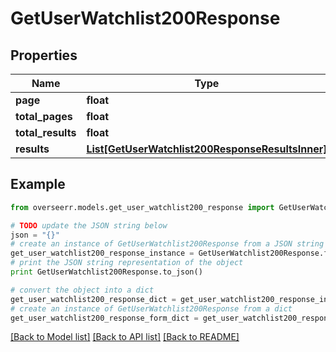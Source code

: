 # GetUserWatchlist200Response


## Properties
Name | Type | Description | Notes
------------ | ------------- | ------------- | -------------
**page** | **float** |  | [optional] 
**total_pages** | **float** |  | [optional] 
**total_results** | **float** |  | [optional] 
**results** | [**List[GetUserWatchlist200ResponseResultsInner]**](GetUserWatchlist200ResponseResultsInner.md) |  | [optional] 

## Example

```python
from overseerr.models.get_user_watchlist200_response import GetUserWatchlist200Response

# TODO update the JSON string below
json = "{}"
# create an instance of GetUserWatchlist200Response from a JSON string
get_user_watchlist200_response_instance = GetUserWatchlist200Response.from_json(json)
# print the JSON string representation of the object
print GetUserWatchlist200Response.to_json()

# convert the object into a dict
get_user_watchlist200_response_dict = get_user_watchlist200_response_instance.to_dict()
# create an instance of GetUserWatchlist200Response from a dict
get_user_watchlist200_response_form_dict = get_user_watchlist200_response.from_dict(get_user_watchlist200_response_dict)
```
[[Back to Model list]](../README.md#documentation-for-models) [[Back to API list]](../README.md#documentation-for-api-endpoints) [[Back to README]](../README.md)


